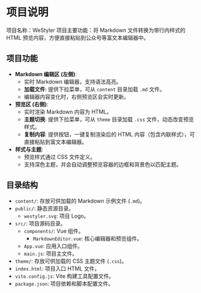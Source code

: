 # 项目说明

项目名称：WeStyler
项目主要功能：将 Markdown 文件转换为带行内样式的 HTML 预览内容，方便直接粘贴到公众号等富文本编辑器中。

## 项目功能

-   **Markdown 编辑区 (左侧)**:
    -   实时 Markdown 编辑器，支持语法高亮。
    -   **加载文件**: 提供下拉菜单，可从 `content` 目录加载 `.md` 文件。
    -   编辑器内容变化时，右侧预览区会实时更新。
-   **预览区 (右侧)**:
    -   实时渲染 Markdown 内容为 HTML。
    -   **主题切换**: 提供下拉菜单，可从 `theme` 目录加载 `.css` 文件，动态改变预览样式。
    -   **复制内容**: 提供按钮，一键复制渲染后的 HTML 内容（包含内联样式），可直接粘贴到富文本编辑器。
-   **样式与主题**:
    -   预览样式通过 CSS 文件定义。
    -   支持深色主题，并会自动调整预览容器的边框和背景色以匹配主题。

## 目录结构

-   `content/`: 存放可供加载的 Markdown 示例文件 (`.md`)。
-   `public/`: 静态资源目录。
    -   `westyler.svg`: 项目 Logo。
-   `src/`: 项目源码目录。
    -   `components/`: Vue 组件。
        -   `MarkdownEditor.vue`: 核心编辑器和预览组件。
    -   `App.vue`: 应用入口组件。
    -   `main.js`: 项目主文件。
-   `theme/`: 存放可供加载的 CSS 主题文件 (`.css`)。
-   `index.html`: 项目入口 HTML 文件。
-   `vite.config.js`: Vite 构建工具配置文件。
-   `package.json`: 项目依赖和脚本配置文件。
